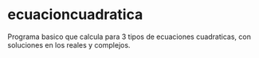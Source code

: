 # ecuacioncuadratica
Programa basico que calcula para 3 tipos de ecuaciones cuadraticas, con soluciones en los reales y complejos.
